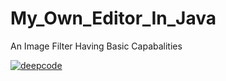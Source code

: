 # My_Own_Editor_In_Java
An Image Filter Having Basic Capabalities

[![deepcode](https://www.deepcode.ai/api/gh/badge?key=eyJhbGciOiJIUzI1NiIsInR5cCI6IkpXVCJ9.eyJwbGF0Zm9ybTEiOiJnaCIsIm93bmVyMSI6InNha2Ftb3RvamluIiwicmVwbzEiOiJNeV9Pd25fRWRpdG9yX0luX0phdmEiLCJpbmNsdWRlTGludCI6ZmFsc2UsImF1dGhvcklkIjoyMjc4MSwiaWF0IjoxNjAwNDI0NTg1fQ.1bqIgnvthLsSeRn0J3tdKJigYpgJVN9ZQMAoq__SbPo)](https://www.deepcode.ai/app/gh/sakamotojin/My_Own_Editor_In_Java/_/dashboard?utm_content=gh%2Fsakamotojin%2FMy_Own_Editor_In_Java)
